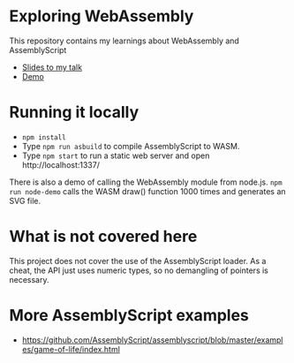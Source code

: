 # Exploring WebAssembly

This repository contains my learnings about WebAssembly and AssemblyScript

 * [Slides to my talk](https://terabaud.github.io/leassembly/talk/)
 * [Demo](https://terabaud.github.io/leassembly/)

# Running it locally

 * `npm install`
 * Type `npm run asbuild` to compile AssemblyScript to WASM.
 * Type `npm start` to run a static web server and open http://localhost:1337/

There is also a demo of calling the WebAssembly module from node.js. `npm run node-demo` calls the WASM draw() function 1000 times and generates an SVG file.

# What is not covered here

This project does not cover the use of the AssemblyScript loader. As a cheat, the API just uses numeric types, so no demangling of pointers is necessary.

# More AssemblyScript examples

* https://github.com/AssemblyScript/assemblyscript/blob/master/examples/game-of-life/index.html
